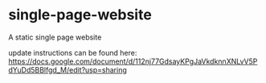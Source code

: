 # single-page-website
A static single page website


update instructions can be found here: https://docs.google.com/document/d/112nj77GdsayKPgJaVkdknnXNLvV5PdYuDd5BBlfgd_M/edit?usp=sharing
